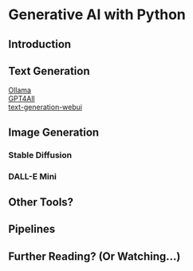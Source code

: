 # Generative AI with Python

## Introduction

## Text Generation

[Ollama](ollama.md)  
[GPT4All](gpt4all.md)  
[text-generation-webui](text-generation-webui.md)

## Image Generation

### Stable Diffusion
### DALL-E Mini

## Other Tools?

## Pipelines

## Further Reading? (Or Watching...)
